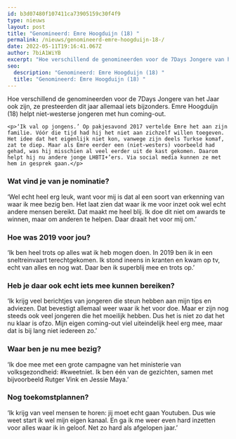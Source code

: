 ```yaml
---
id: b3d07480f107411ca73905159c30f4f9
type: nieuws
layout: post
title: "Genomineerd: Emre Hoogduijn (18) "
permalink: /nieuws/genomineerd-emre-hoogduijn-18-/
date: 2022-05-11T19:16:41.067Z
author: 7biA1WiYB
excerpt: "Hoe verschillend de genomineerden voor de 7Days Jongere van het Jaar ook zijn, ze presteerden dit jaar allemaal iets bijzonders. Emre Hoogduijn (18) helpt niet-westerse jongeren met hun coming-out.  "
seo:
  description: "Genomineerd: Emre Hoogduijn (18) "
  title: "Genomineerd: Emre Hoogduijn (18) "
---
```

Hoe verschillend de genomineerden voor de 7Days Jongere van het Jaar ook zijn, ze presteerden dit jaar allemaal iets bijzonders. Emre Hoogduijn (18) helpt niet-westerse jongeren met hun coming-out.  

    <p>‘Ik val op jongens.’ Op pakjesavond 2017 vertelde Emre het aan zijn familie. Vóór die tijd had hij het niet aan zichzelf willen toegeven. Het idee dat het eigenlijk niet kon, vanwege zijn deels Turkse komaf, zat te diep. Maar als Emre eerder een (niet-westers) voorbeeld had gehad, was hij misschien al veel eerder uit de kast gekomen. Daarom helpt hij nu andere jonge LHBTI+’ers. Via social media kunnen ze met hem in gesprek gaan.</p>
<h3>Wat vind je van je nominatie?</h3>
<p>‘Wel echt heel erg leuk, want voor mij is dat al een soort van erkenning van waar ik mee bezig ben. Het laat zien dat waar ik me voor inzet ook wel echt andere mensen bereikt. Dat maakt me heel blij. Ik doe dit niet om awards te winnen, maar om anderen te helpen. Daar draait het voor mij om.’</p>
<h3>Hoe was 2019 voor jou?</h3>
<p>‘Ik ben heel trots op alles wat ik heb mogen doen. In 2019 ben ik in een sneltreinvaart terechtgekomen. Ik stond ineens in kranten en kwam op tv, echt van alles en nog wat. Daar ben ik superblij mee en trots op.’</p>
<h3>Heb je daar ook echt iets mee kunnen bereiken?</h3>
<p>‘Ik krijg veel berichtjes van jongeren die steun hebben aan mijn tips en adviezen. Dat bevestigt allemaal weer waar ik het voor doe. Maar er zijn nog steeds ook veel jongeren die het moeilijk hebben. Dus het is niet zo dat het nu klaar is ofzo. Mijn eigen coming-out viel uiteindelijk heel erg mee, maar dat is bij lang niet iedereen zo.’</p>
<h3>Waar ben je nu mee bezig?</h3>
<p>‘Ik doe mee met een grote campagne van het ministerie van volksgezondheid: #kweetniet. Ik ben één van de gezichten, samen met bijvoorbeeld Rutger Vink en Jessie Maya.’</p>
<h3>Nog toekomstplannen? </h3>
<p>‘Ik krijg van veel mensen te horen: jij moet echt gaan Youtuben. Dus wie weet start ik wel mijn eigen kanaal. En ga ik me weer even hard inzetten voor alles waar ik in geloof. Net zo hard als afgelopen jaar.’</p>  
